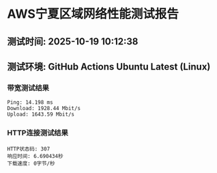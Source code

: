 # AWS宁夏区域网络性能测试报告
## 测试时间: 2025-10-19 10:12:38
## 测试环境: GitHub Actions Ubuntu Latest (Linux)

### 带宽测试结果
```
Ping: 14.198 ms
Download: 1928.44 Mbit/s
Upload: 1643.59 Mbit/s
```

### HTTP连接测试结果
```
HTTP状态码: 307
响应时间: 6.690434秒
下载速度: 0字节/秒
```

